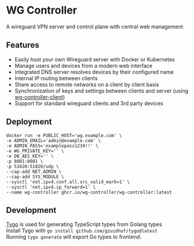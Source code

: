# WG Controller

A wireguard VPN server and control plane with central web management.

## Features
- Easily host your own Wireguard server with Docker or Kubernetes
- Manage users and devices from a modern web interface
- Integrated DNS server resolves devices by their configured name
- Internal IP routing between clients
- Share access to remote networks on a client by client basis
- Synchronization of keys and settings between clients and server (using [wg-controller-client](https://github.com/wg-controller/wg-controller-client))
- Support for standard wireguard clients and 3rd party devices

## Deployment
```
docker run -e PUBLIC_HOST='wg.example.com' \
-e ADMIN_EMAIL='admin@example.com' \
-e ADMIN_PASS='examplepass1234!!' \
-e WG_PRIVATE_KEY='' \
-e DB_AES_KEY='' \
-p 8081:8081 \
-p 51820:51820/udp \
--cap-add NET_ADMIN \
--cap-add SYS_MODULE \
--sysctl 'net.ipv4.conf.all.src_valid_mark=1' \
--sysctl 'net.ipv4.ip_forward=1' \
--name wg-controller ghcr.io/wg-controller/wg-controller:latest
```



## Development
[Tygo](https://github.com/gzuidhof/tygo) is used for generating TypeScript types from Golang types <br>
Install Tygo with `go install github.com/gzuidhof/tygo@latest` <br>
Running `tygo generate` will export Go types to frontend.
